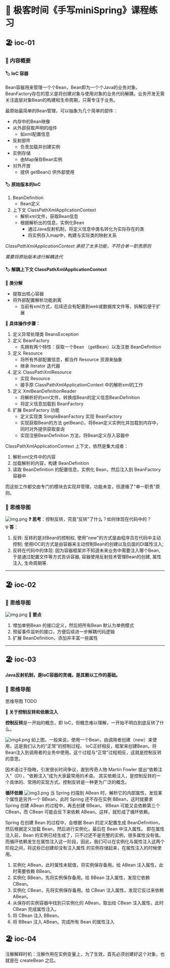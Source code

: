 # 📔 极客时间《手写miniSpring》课程练习
## 🏖️ ioc-01
### 🧩 内容概要
#### 🏷 IoC 容器
Bean容器用来管理一个个Bean，Bean即为一个个Java的业务对象。
BeanFactory存在的意义是将创建对象与使用对象的业务代码解耦，业务开发无需关注底层对象Bean的构建和生命周期，只需专注于业务。

最原始最简单的Bean管理，可以抽象为几个简单的部件：
- 内存中的Bean映像
- 从外部获取声明的组件
  - 如xml配置信息
- 反射部件
  - 负责加载并创建实例
- 实例存储
  - 由Map保存Bean实例
- 对外开放
  - 提供 getBean() 供外部使用

#### 🏷 原始版本的IoC
1. BeanDefinition
   - Bean定义
2. 上下文 ClassPathXmlApplicationContext
   - 解析xml文件，获取Bean信息
   - 根据解析出的信息，实例化Bean
     - 通过Java反射机制，将定义信息中类名转化为实际存在的类
     - 将实例存入map中，构建与实际类的映射关系

*ClassPathXmlApplicationContext 承担了太多功能，不符合单一职责原则*

*需要将原始版本进行解耦迭代*

#### 🏷 解耦上下文 ClassPathXmlApplicationContext
**🎈 类分解**
   - 提取出核心容器
   - 将外部配置解析功能剥离
     - 当前有xml方式，后续还会有配置到web或数据库文件等，拆解后便于扩展

**🎈 具体操作步骤：**
   1. 定义异常处理类 BeansException
   2. 定义 BeanFactory 
      - 先拥有两个特性：获取一个Bean （getBean）以及注册 BeanDefinition
   3. 定义 Resource
      - 将所有外部配置信息，都当作 Resource 资源来抽象
      - 继承 Iterator 迭代器
   4. 定义 ClassPathXmlResource
      - 实现 Resource
      - 接手原 ClassPathXmlApplicationContext 中的解析xml的工作
   5. 定义 XmlBeanDefinitionReader
      - 将解析好的xml文件，转换成Bean的定义信息BeanDefinition
      - 将定义信息加载到 BeanFactory
   6. 扩展 BeanFactory 功能
      - 定义实现类 SimpleBeanFactory 实现 BeanFactory
      - 实现获取Bean的方法 getBean()，将Bean定义实例化并加载到内存中，同时对外提供获取查询
      - 实现注册BeanDefinition 方法，将Bean定义存入容器中

ClassPathXmlApplicationContext 上下文，依然是集大成者：
1. 解析xml文件中的内容
2. 加载解析的内容，构建 BeanDefinition
3. 读取 BeanDefinition 的配置信息，实例化 Bean，然后注入到 BeanFactory 容器中

而这些工作都交由专门的模块去实现并管理，功能未变，但遵循了"单一职责"原则。

### 🧩 思维导图
![img.png](doc/img/img.png)
**❓ 思考**：控制反转，究竟“反转”了什么？如何体现在代码中的？\
**💡 答**：
1. 反转: 反转的是对Bean的控制权, 使用"new"的方式是由程序员在代码中主动控制; 使用IOC的方式是由容器来主动控制Bean的创建以及后面的DI属性注入;
2. 反转在代码中的体现: 因为容器框架并不知道未来业务中需要注入哪个Bean, 于是通过配置文件等方式告诉容器, 容器使用反射技术管理Bean的创建, 属性注入, 生命周期等.
---
## 🏖️ ioc-02
### 🧩 思维导图
![img.png](doc/img/img2.png)
**🎈 要点**
1. 增加单例Bean 的接口定义，然后把所有Bean 默认为单例模式
2. 预留事件监听的接口，方便后续进一步解耦代码逻辑
3. 扩展 BeanDefinition，添加并丰富一些属性

---
## 🏖️ ioc-03
**Java反射机制，是IoC容器的灵魂，是其赖以工作的基础。**
### 🧩 思维导图
思维导图 TODO

**🎈 关于控制反转和依赖注入**

**控制反转**是一开始的概念，即 IoC，但概念难以理解，一开始不明白到底反转了什么。

![img4.png](doc/img/img4.png)
如上图，一般来说，使用一个Bean，由调用者创建（new）来使用，这是我们认为的“正常”的控制过程。
IoC正好相反，框架来创建Bean，将Bean注入到调用者的业务中使用。这个过程与“正常”过程相反，这就是控制反转的意思。

因术语过于隐晦，引发很长时间争议，直到传奇人物 Martin Fowler 提出“依赖注入”（DI），“依赖注入”成为大家最常用的术语。
其实依赖注入，是控制反转的一个具体的、常用的实现方式。控制反转是一种更为广泛的概念。

**循环依赖**
![img3.png](doc/img/img3.png)
当 Spring 扫描到 ABean 时，解析它的内部属性，发现某个属性是另外一个 BBean，此时 Spring 还不存在实例 BBean，这时就要求 Spring 创建 ABean 的过程中，再去创建 BBean。
BBean 可能又会依赖第三个 CBean，而 CBean 可能会反下来依赖 ABean。这样，就形成了循环依赖。

Spring 在创建 Bean 的过程中，会根据 Bean 的定义配置生成 BeanDefinition，然后根据定义加载 Bean，然后进行实例化，最后在 Bean 中注入属性。
即在属性注入前，Bean 的实例已经生成了，只不过还不是完整的实例，很多属性没有值。而循环依赖发生在属性注入这一阶段，因此，我们可以在实例化与属性注入这两个阶段之间，将这些已创建却没有注入属性
的实例存储起来，在属性注入的时候使用。
1. 实例化 ABean，此时属性未赋值，将实例保存备用。给 ABean 注入属性，此时需要依赖 BBean。
2. 实例化 BBean，先将实例保存备用。给 BBean 注入属性，发现它依赖 CBean。
3. 实例化 CBean，先将实例保存备用。给 CBean 注入属性，发现它反过来依赖 ABean。
4. 从保存的实例容器中找到只实例化的 ABean，取出给 CBean 注入属性，此时 CBean 完成属性注入。
5. 将 CBean 注入 BBean。
6. 将 BBean 注入 ABean。完成所有 Bean 的属性注入

## 🏖️ ioc-04
注解解释时机：注解作用在实例变量上，为了生效，首先必须创建好这个对象，也就是在 createBean 之后。
